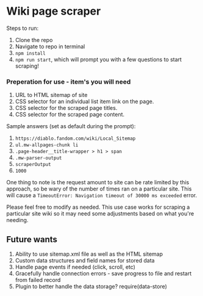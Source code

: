 # Wiki page scraper

Steps to run:
1. Clone the repo
2. Navigate to repo in terminal
3. `npm install`
4. `npm run start`, which will prompt you with a few questions to start scraping!

### Preperation for use - item's you will need
1. URL to HTML sitemap of site
2. CSS selector for an individual list item link on the page.
3. CSS selector for the scraped page titles.
4. CSS selector for the scraped page content.

Sample answers (set as default during the prompt):
1. `https://diablo.fandom.com/wiki/Local_Sitemap`
2. `ul.mw-allpages-chunk li`
3. `.page-header__title-wrapper > h1 > span`
4. `.mw-parser-output`
5. `scraperOutput`
6. `1000`

One thing to note is the request amount to site can be rate limited by this approach, so be wary of the number of times ran on a particular site.  This will cause a `TimeoutError: Navigation timeout of 30000 ms exceeded` error.

Please feel free to modify as needed.  This use case works for scraping a particular site wiki so it may need some adjustments based on what you're needing.

## Future wants
1. Ability to use sitemap.xml file as well as the HTML sitemap
2. Custom data structures and field names for stored data
3. Handle page events if needed (click, scroll, etc)
4. Gracefully handle connection errors - save progress to file and restart from failed record
5. Plugin to better handle the data storage? require(data-store)
